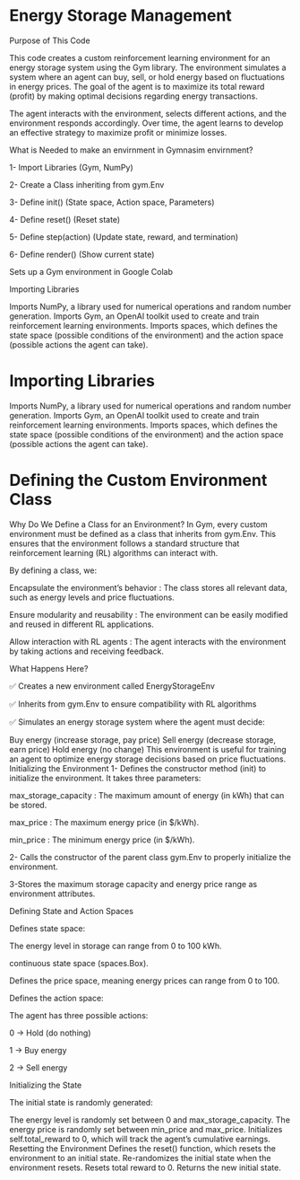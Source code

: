 # Energy Storage Management

Purpose of This Code

This code creates a custom reinforcement learning environment for an energy storage system using the Gym library. The environment simulates a system where an agent can buy, sell, or hold energy based on fluctuations in energy prices. The goal of the agent is to maximize its total reward (profit) by making optimal decisions regarding energy transactions.

The agent interacts with the environment, selects different actions, and the environment responds accordingly. Over time, the agent learns to develop an effective strategy to maximize profit or minimize losses.

What is Needed to make an envirnment in Gymnasim envirnment?

1- Import Libraries (Gym, NumPy)

2- Create a Class inheriting from gym.Env

3- Define init() (State space, Action space, Parameters)

4- Define reset() (Reset state)

5- Define step(action) (Update state, reward, and termination)

6- Define render() (Show current state)

Sets up a Gym environment in Google Colab

Importing Libraries

Imports NumPy, a library used for numerical operations and random number generation.
Imports Gym, an OpenAI toolkit used to create and train reinforcement learning environments.
Imports spaces, which defines the state space (possible conditions of the environment) and the action space (possible actions the agent can take).

# Importing Libraries

Imports NumPy, a library used for numerical operations and random number generation.
Imports Gym, an OpenAI toolkit used to create and train reinforcement learning environments.
Imports spaces, which defines the state space (possible conditions of the environment) and the action space (possible actions the agent can take).

# Defining the Custom Environment Class

Why Do We Define a Class for an Environment? In Gym, every custom environment must be defined as a class that inherits from gym.Env. This ensures that the environment follows a standard structure that reinforcement learning (RL) algorithms can interact with.

By defining a class, we:

Encapsulate the environment’s behavior : The class stores all relevant data, such as energy levels and price fluctuations.

Ensure modularity and reusability : The environment can be easily modified and reused in different RL applications.

Allow interaction with RL agents : The agent interacts with the environment by taking actions and receiving feedback.

What Happens Here?

✅ Creates a new environment called EnergyStorageEnv

✅ Inherits from gym.Env to ensure compatibility with RL algorithms

✅ Simulates an energy storage system where the agent must decide:

Buy energy (increase storage, pay price)
Sell energy (decrease storage, earn price)
Hold energy (no change) This environment is useful for training an agent to optimize energy storage decisions based on price fluctuations.
Initializing the Environment
1- Defines the constructor method (init) to initialize the environment. It takes three parameters:

max_storage_capacity : The maximum amount of energy (in kWh) that can be stored.

max_price : The maximum energy price (in $/kWh).

min_price : The minimum energy price (in $/kWh).

2- Calls the constructor of the parent class gym.Env to properly initialize the environment.

3-Stores the maximum storage capacity and energy price range as environment attributes.

Defining State and Action Spaces

Defines state space:

The energy level in storage can range from 0 to 100 kWh.

continuous state space (spaces.Box).

Defines the price space, meaning energy prices can range from 0 to 100.

Defines the action space:

The agent has three possible actions:

0 → Hold (do nothing)

1 → Buy energy

2 → Sell energy

Initializing the State

The initial state is randomly generated:

The energy level is randomly set between 0 and max_storage_capacity. The energy price is randomly set between min_price and max_price. Initializes self.total_reward to 0, which will track the agent’s cumulative earnings.
Resetting the Environment
Defines the reset() function, which resets the environment to an initial state. Re-randomizes the initial state when the environment resets. Resets total reward to 0. Returns the new initial state.